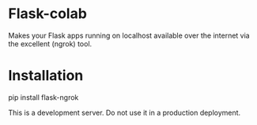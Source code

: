 # Flask-colab
Makes your Flask apps running on localhost available over the internet via the excellent (ngrok) tool.

# Installation
pip install flask-ngrok

This is a development server. Do not use it in a production deployment.
